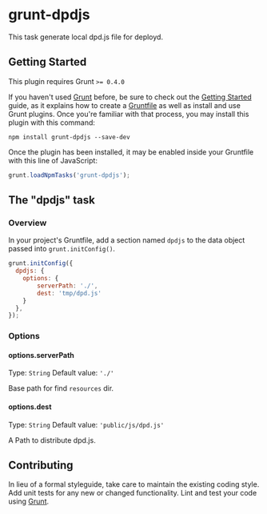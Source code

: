 # grunt-dpdjs

This task generate local dpd.js file for deployd.

## Getting Started
This plugin requires Grunt `>= 0.4.0`

If you haven't used [Grunt](http://gruntjs.com/) before, be sure to check out the [Getting Started](http://gruntjs.com/getting-started) guide, as it explains how to create a [Gruntfile](http://gruntjs.com/sample-gruntfile) as well as install and use Grunt plugins. Once you're familiar with that process, you may install this plugin with this command:

```shell
npm install grunt-dpdjs --save-dev
```

Once the plugin has been installed, it may be enabled inside your Gruntfile with this line of JavaScript:

```js
grunt.loadNpmTasks('grunt-dpdjs');
```

## The "dpdjs" task

### Overview
In your project's Gruntfile, add a section named `dpdjs` to the data object passed into `grunt.initConfig()`.

```js
grunt.initConfig({
  dpdjs: {
    options: {
        serverPath: './',
        dest: 'tmp/dpd.js'
    }
  },
});
```

### Options

#### options.serverPath
Type: `String`
Default value: `'./'`

Base path for find `resources` dir.

#### options.dest
Type: `String`
Default value: `'public/js/dpd.js'`

A Path to distribute dpd.js.


## Contributing
In lieu of a formal styleguide, take care to maintain the existing coding style. Add unit tests for any new or changed functionality. Lint and test your code using [Grunt](http://gruntjs.com/).
